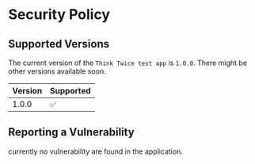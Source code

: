 # Security Policy

## Supported Versions

The current version of the `Think Twice test app` is `1.0.0`. There might be other versions available soon.

| Version | Supported          |
| ------- | ------------------ |
| 1.0.0   | :white_check_mark: |

## Reporting a Vulnerability

currently no vulnerability are found in the application.

